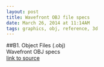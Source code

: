 ```yaml
---
layout: post
title: ‎Wavefront OBJ file specs  
date: March 26, 2014 at 11:14AM
tags: graphics, obj, reference, 3d
---
```

##‎B1. Object Files (.obj)  
Wavefront OBJ specs  
[link to source](http://ift.tt/1p4UcRp)  
